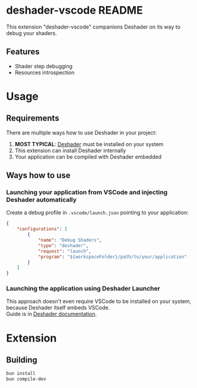 # deshader-vscode README

This extension "deshader-vscode" companions Deshader on its way to debug your shaders.

## Features
- Shader step debugging
- Resources introspection

# Usage

## Requirements
There are multiple ways how to use Deshader in your project:
1. **MOST TYPICAL**: [Deshader](https://github.com/osdvf/deshader) must be installed on your system
2. This extension can install Deshader internally
3. Your application can be compiled with Deshader embedded

## Ways how to use

### Launching your application from VSCode and injecting Deshader automatically
Create a debug profile in `.vscode/launch.json` pointing to your application:
```json
{
    "configurations": [
        {
            "name": "Debug Shaders",
            "type": "deshader",
            "request": "launch",
            "program": "${workspaceFolder}/path/to/your/application"
        }
    ]
}
```

### Launching the application using Deshader Launcher
This approach doesn't even require VSCode to be installed on your system, because Deshader itself embeds VSCode.    
Guide is in [Deshader documentation](https://github.com/OSDVF/deshader/blob/main/guide/GUI.md).

# Extension
## Building
```bash
bun install
bun compile-dev
```
